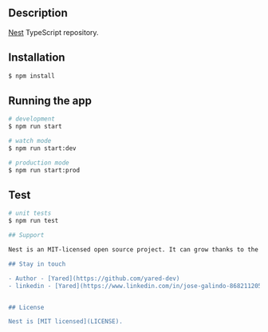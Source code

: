 ## Description

[Nest](https://github.com/nestjs/nest) TypeScript repository.

## Installation

```bash
$ npm install
```

## Running the app

```bash
# development
$ npm run start

# watch mode
$ npm run start:dev

# production mode
$ npm run start:prod
```

## Test

```bash
# unit tests
$ npm run test

## Support

Nest is an MIT-licensed open source project. It can grow thanks to the sponsors and support by the amazing backers. If you'd like to join them, please [read more here](https://docs.nestjs.com/support).

## Stay in touch

- Author - [Yared](https://github.com/yared-dev)
- linkedin - [Yared](https://www.linkedin.com/in/jose-galindo-868211205/)


## License

Nest is [MIT licensed](LICENSE).
```
